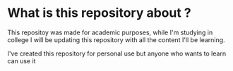 # What is this repository about ?

This repositoy was made for academic purposes, while I'm studying in college I will be updating this repository with all the content I'll be learning.

I've created this repository for personal use but anyone who wants to learn can use it